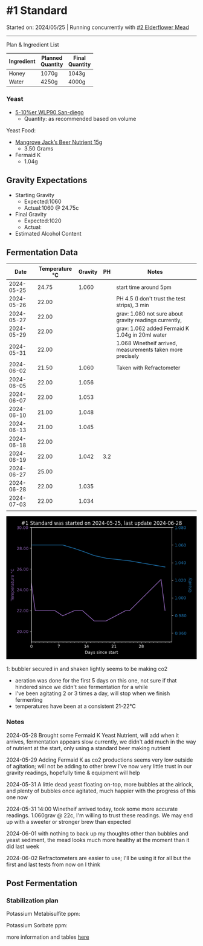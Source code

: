 <h1> #1 Standard </h1>

Started on: 2024/05/25 | Running concurrently with [#2 Elderflower Mead](Recipe%20List%2F%232%20Elderflower.md)

<hr>

Plan & Ingredient List

| Ingredient | Planned<br/>Quantity | Final<br/>Quantity |
|------------|----------------------|--------------------|
| Honey      | 1070g                | 1043g              |
| Water      | 4250g                | 4000g              |

<h3>Yeast</h3>

- [5-10%er WLP90 San-diego](https://www.themaltmiller.co.uk/product/wlp090-san-diego-super-yeast/?v=79cba1185463)
    - Quantity: as recommended based on volume

Yeast Food:

- [Mangrove Jack’s Beer Nutrient 15g](https://www.themaltmiller.co.uk/product/mangrove-jacks-beer-nutrient-15g/?v=79cba1185463)
    - 3.50 Grams
- Fermaid K
    - 1.04g

<h2>Gravity Expectations</h2>

- Starting Gravity
    - Expected:1060
    - Actual:1060 @ 24.75c
- Final Gravity
    - Expected:1020
    - Actual:
- Estimated Alcohol Content

<h2>Fermentation Data</h2>

| Date       | Temperature  °C | Gravity | PH  | Notes                                                      |
|------------|-----------------|---------|-----|------------------------------------------------------------|
| 2024-05-25 | 24.75           | 1.060   |     | start time around 5pm                                      |
| 2024-05-26 | 22.00           |         |     | PH 4.5 (I don't trust the test strips), 3 min              |
| 2024-05-27 | 22.00           |         |     | grav: 1.080 not sure about gravity readings currently,     |
| 2024-05-29 | 22.00           |         |     | grav: 1.062 added Fermaid K 1.04g in 20ml water            |
| 2024-05-31 | 22.00           |         |     | 1.068 Winetheif arrived, measurements taken more precisely |
| 2024-06-02 | 21.50           | 1.060   |     | Taken with Refractometer                                   |
| 2024-06-05 | 22.00           | 1.056   |     |                                                            |
| 2024-06-07 | 22.00           | 1.053   |     |                                                            |
| 2024-06-10 | 21.00           | 1.048   |     |                                                            |
| 2024-06-13 | 21.00           | 1.045   |     |                                                            |
| 2024-06-18 | 22.00           |         |     |                                                            |
| 2024-06-19 | 22.00           | 1.042   | 3.2 |                                                            |
| 2024-06-27 | 25.00           |         |     |                                                            |
| 2024-06-28 | 22.00           | 1.035   |     |                                                            |
| 2024-07-03 | 22.00           | 1.034   |     |                                                            |
|            |                 |         |     |                                                            |

![#1 Standard.png](%231%20Standard.png)

1: bubbler secured in and shaken lightly seems to be making co2

- aeration was done for the first 5 days on this one, not sure if that hindered since we didn't see fermentation for
  a while
- I've been agitating 2 or 3 times a day, will stop when we finish fermenting
- temperatures have been at a consistent 21-22°C

<h3> Notes </h3>

2024-05-28 Brought some Fermaid K Yeast Nutrient, will add when it arrives, fermentation appears slow currently,
we didn't add much in the way of nutrient at the start, only using a standard beer making nutrient

2024-05-29 Adding Fermaid K as co2 productions seems very low outside of agitation; will not be adding to other brew
I've now very little trust in our gravity readings, hopefully time & equipment will help

2024-05-31 A little dead yeast floating on-top, more bubbles at the airlock, and plenty of bubbles once agitated,
much happier with the progress of this one now

2024-05-31 14:00 Winetheif arrived today, took some more accurate readings. 1.060grav @ 22c, I'm willing to trust
these readings. We may end up with a sweeter or stronger brew than expected

2024-06-01 with nothing to back up my thoughts other than bubbles and yeast sediment, the mead looks much more healthy
at the moment than it did last week

2024-06-02 Refractometers are easier to use; I'll be using it for all but the first and last tests from now on I think

<h2>Post Fermentation</h2>

<h3>Stabilization plan</h3>

Potassium Metabisulfite ppm:

Potassium Sorbate ppm:

more information and tables [here](https://meadmaking.wiki/en/process/stabilization)

